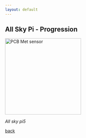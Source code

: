 ```yaml
---
layout: default
---
```


## All Sky Pi - Progression

<img src="https://raw.githubusercontent.com/hughsLab/my-github-page/main/assets/images/pcb-met.png" alt="PCB Met sensor" width="250" />



_All sky pi5_

[back](./)